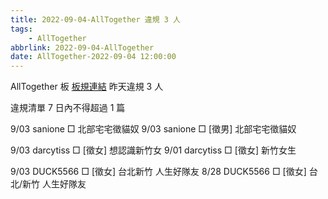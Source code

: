 ```yaml
---
title: 2022-09-04-AllTogether 違規 3 人
tags:
    - AllTogether
abbrlink: 2022-09-04-AllTogether
date: AllTogether-2022-09-04 12:00:00
---
```

AllTogether 板 [板規連結](https://www.ptt.cc/bbs/AllTogether/M.1643211430.A.5FB.html)
昨天違規 3 人
<!-- more -->

違規清單
7 日內不得超過 1 篇

9/03 sanione □ 北部宅宅徵貓奴
9/03 sanione □ [徵男] 北部宅宅徵貓奴

9/03 darcytiss □ [徵女] 想認識新竹女
9/01 darcytiss □ [徵女] 新竹女生

9/03 DUCK5566 □ [徵女] 台北新竹  人生好隊友
8/28 DUCK5566 □ [徵女] 台北/新竹  人生好隊友